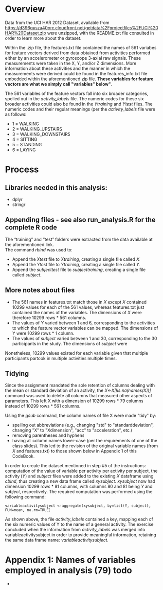 # Overview

Data from the UCI HAR 2012 Dataset, available from https://d396qusza40orc.cloudfront.net/getdata%2Fprojectfiles%2FUCI%20HAR%20Dataset.zip
were unzipped, with the README.txt file consulted in order to learn more about the dataset.

Within the .zip file, the features.txt file contained the names of 561 variabes for feature vectors derived from
data obtained from activities performed either by an accelerometer or gyroscope 3-axial raw signals.  These
measurements were taken in the X, Y, and/or Z dimensions.  More information about these activities and the manner
in which the measurements were derived could be found in the features_info.txt file embedded within the
aforementioned zip file.  **These variables for feature vectors are what we simply call "variables" below"**.

The 561 variables of the feature vectors fall into six broader categories, spelled out in the *activity_labels* file.    The numeric
codes for these six broader activities could also be found in the *Ytraining* and *Ytest* files.  The numeric codes and their regular meanings (per the *activity_labels* file were as follows:
- 1 = WALKING
- 2 = WALKING_UPSTAIRS
- 3 = WALKING_DOWNSTAIRS
- 4 = SITTING
- 5 = STANDING
- 6 = LAYING
 
# Process 
## Libraries needed in this analysis:
- dplyr
- stringr

## Appending files - see also run_analysis.R for the complete R code
The “training” and “test” folders were extracted from the data available at the aforementioned link.  
The command *rbind* was used to:
 - Append the *Xtest* file to *Xtraining*, creating a single file called *X*.
 - Append the *Ytest* file to *Ytraining*, creating a single file called *Y*.
 - Append the *subjecttest* file to *subjecttraining*, creating a single file called *subject*.
 
## More notes about files
- The 561 names in features.txt match those in *X* except *X* contained 10299 values for each of the 561 values, whereas features.txt just contained the names of the variables.  The dimensions of *X* were therefore 10299 rows * 561 columns.
- The values of *Y* varied between 1 and 6, corresponding to the activities to which the feature vector variables can be mapped.  The dimensions of Y were 10299 rows * 1 column.  
- The values of *subject* varied between 1 and 30, corresponding to the 30 participants in the study.  The dimensions of *subject* were 

Nonetheless, 10299 values existed for each variable given that multiple participants partook in multiple activities multiple times.  

## Tidying
Since the assignment mandated the sole retention of columns dealing with the mean or standard deviation of an activity, the *X<-X[!is.na(names(X))]* command was used to delete all columns that measured other aspects of parameters.  This left X with a dimension of 10299 rows * 79 columns instead of 10299 rows * 561 columns.

Using the *gsub* command, the column names of file X were made "tidy" by:
- spelling out abbreviations (e.g., changing "std" to "standarddeviation", changing "X" to "Xdimension", "acc" to "acceleration", etc.)
- removing parentheses and hyphens
- having all column names lower-case (per the requirements of one of the class slides).  This led to the revision of the original variable names (from *X* and features.txt) to those shown below in Appendix 1 of this CodeBook.

In order to create the dataset mentioned in step #5 of the instructions: computation of the value of variable per activity per activity per subject, the activity (*Y*) and *subject* files were added to the existing *X* dataframe using *cbind*, thus creating a new data frame called *xysubject*.  *xysubject* now had dimension 10299 rows * 81 columns, with columns 80 and 81 being *Y* and *subject*, respectively.  The required computation was performed using the following command:

    variableactivitysubject <-aggregate(xysubject, by=list(Y, subject), FUN=mean, na.rm=TRUE)

As shown above, the file *activity_labels* contained a key, mapping each of the six numeric values of Y to the name of a general activity.  The exercise concluded when the information from *activity_labels* was merged into variableactivitysubject in order to provide meaningful information, retaining the same data frame name: *variableactivitysubject*. 

# Appendix 1: Names of variables employed in analysis (79) todo

-



